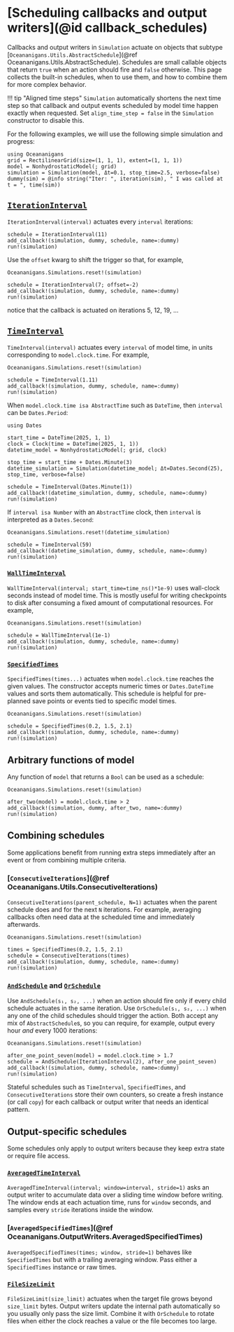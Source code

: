 # [Scheduling callbacks and output writers](@id callback_schedules)

Callbacks and output writers in `Simulation` actuate on objects that subtype
[`Oceananigans.Utils.AbstractSchedule`](@ref Oceananigans.Utils.AbstractSchedule).
Schedules are small callable objects that return `true` when an action should fire and `false` otherwise.
This page collects the built-in schedules, when to use them, and how to combine them for more complex behavior.

!!! tip "Aligned time steps"
    `Simulation` automatically shortens the next time step so that callback and output events scheduled by model
    time happen exactly when requested. Set `align_time_step = false` in the `Simulation` constructor to disable this.

For the following examples, we will use the following simple simulation and progress:

```@example schedules
using Oceananigans
grid = RectilinearGrid(size=(1, 1, 1), extent=(1, 1, 1))
model = NonhydrostaticModel(; grid)
simulation = Simulation(model, Δt=0.1, stop_time=2.5, verbose=false)
dummy(sim) = @info string("Iter: ", iteration(sim), " I was called at t = ", time(sim))
```

## [`IterationInterval`](@ref)

`IterationInterval(interval)` actuates every `interval` iterations:

```@example schedules
schedule = IterationInterval(11)
add_callback!(simulation, dummy, schedule, name=:dummy)
run!(simulation)
```

Use the `offset` kwarg to shift the trigger so that, for example,

```@example schedules
Oceananigans.Simulations.reset!(simulation)

schedule = IterationInterval(7; offset=-2)
add_callback!(simulation, dummy, schedule, name=:dummy)
run!(simulation)
```

notice that the callback is actuated on iterations 5, 12, 19, …

## [`TimeInterval`](@ref)

`TimeInterval(interval)` actuates every `interval` of model time,
in units corresponding to `model.clock.time`. For example,

```@example schedules
Oceananigans.Simulations.reset!(simulation)

schedule = TimeInterval(1.11)
add_callback!(simulation, dummy, schedule, name=:dummy)
run!(simulation)
```

When `model.clock.time isa AbstractTime` such as `DateTime`, then `interval` can be `Dates.Period`:

```@example schedules
using Dates

start_time = DateTime(2025, 1, 1)
clock = Clock(time = DateTime(2025, 1, 1))
datetime_model = NonhydrostaticModel(; grid, clock)

stop_time = start_time + Dates.Minute(3)
datetime_simulation = Simulation(datetime_model; Δt=Dates.Second(25), stop_time, verbose=false)

schedule = TimeInterval(Dates.Minute(1))
add_callback!(datetime_simulation, dummy, schedule, name=:dummy)
run!(simulation)
```

If `interval isa Number` with an `AbstractTime` clock, then `interval`
is interpreted as a `Dates.Second`:

```@example schedules
Oceananigans.Simulations.reset!(datetime_simulation)

schedule = TimeInterval(59)
add_callback!(datetime_simulation, dummy, schedule, name=:dummy)
run!(simulation)
```

### [`WallTimeInterval`](@ref)

`WallTimeInterval(interval; start_time=time_ns()*1e-9)` uses wall-clock seconds instead of model time.
This is mostly useful for writing checkpoints to disk after consuming a fixed amount of computational resources.
For example,

```@example schedules
Oceananigans.Simulations.reset!(simulation)

schedule = WallTimeInterval(1e-1)
add_callback!(simulation, dummy, schedule, name=:dummy)
run!(simulation)
```

### [`SpecifiedTimes`](@ref)

`SpecifiedTimes(times...)` actuates when `model.clock.time` reaches the given values.
The constructor accepts numeric times or `Dates.DateTime` values and sorts them automatically.
This schedule is helpful for pre-planned save points or events tied to specific model times.

```@example schedules
Oceananigans.Simulations.reset!(simulation)

schedule = SpecifiedTimes(0.2, 1.5, 2.1)
add_callback!(simulation, dummy, schedule, name=:dummy)
run!(simulation)
```

## Arbitrary functions of model

Any function of `model` that returns a `Bool` can be used as a schedule:

```@example schedules
Oceananigans.Simulations.reset!(simulation)

after_two(model) = model.clock.time > 2
add_callback!(simulation, dummy, after_two, name=:dummy)
run!(simulation)
```

## Combining schedules

Some applications benefit from running extra steps immediately after an event or from combining multiple criteria.

### [`ConsecutiveIterations`](@ref Oceananigans.Utils.ConsecutiveIterations)

`ConsecutiveIterations(parent_schedule, N=1)` actuates when the parent schedule does and for the next `N` iterations.
For example, averaging callbacks often need data at the scheduled time and immediately afterwards.

```@example schedules
Oceananigans.Simulations.reset!(simulation)

times = SpecifiedTimes(0.2, 1.5, 2.1)
schedule = ConsecutiveIterations(times)
add_callback!(simulation, dummy, schedule, name=:dummy)
run!(simulation)
```

### [`AndSchedule`](@ref) and [`OrSchedule`](@ref)

Use `AndSchedule(s₁, s₂, ...)` when an action should fire only if every child schedule actuates in the same iteration.
Use `OrSchedule(s₁, s₂, ...)` when any one of the child schedules should trigger the action. Both accept any mix of
`AbstractSchedule`s, so you can require, for example, output every hour *and* every 1000 iterations:

```@example schedules
Oceananigans.Simulations.reset!(simulation)

after_one_point_seven(model) = model.clock.time > 1.7
schedule = AndSchedule(IterationInterval(2), after_one_point_seven)
add_callback!(simulation, dummy, schedule, name=:dummy)
run!(simulation)
```

Stateful schedules such as `TimeInterval`, `SpecifiedTimes`, and `ConsecutiveIterations`
store their own counters, so create a fresh instance (or call `copy`) for each callback or output writer that needs an identical pattern.

## Output-specific schedules

Some schedules only apply to output writers because they keep extra state or require file access.

### [`AveragedTimeInterval`](@ref)

`AveragedTimeInterval(interval; window=interval, stride=1)` asks an output writer to accumulate data over a sliding time
window before writing. The window ends at each actuation time, runs for `window` seconds, and samples every `stride`
iterations inside the window.

### [`AveragedSpecifiedTimes`](@ref Oceananigans.OutputWriters.AveragedSpecifiedTimes)

`AveragedSpecifiedTimes(times; window, stride=1)` behaves like `SpecifiedTimes` but with a trailing averaging window.
Pass either a `SpecifiedTimes` instance or raw times.

### [`FileSizeLimit`](@ref)

`FileSizeLimit(size_limit)` actuates when the target file grows beyond `size_limit` bytes. Output writers update the
internal path automatically so you usually only pass the size limit. Combine it with `OrSchedule` to rotate files when
either the clock reaches a value or the file becomes too large.
